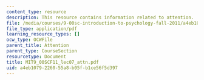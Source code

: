 ```yaml
---
content_type: resource
description: This resource contains information related to attention.
file: /media/courses/9-00sc-introduction-to-psychology-fall-2011/a4eb1079226055a8b05fb1ce56f5d397_MIT9_00SCF11_lec07_attn.pdf
file_type: application/pdf
learning_resource_types: []
ocw_type: OCWFile
parent_title: Attention
parent_type: CourseSection
resourcetype: Document
title: MIT9_00SCF11_lec07_attn.pdf
uid: a4eb1079-2260-55a8-b05f-b1ce56f5d397
---
```

